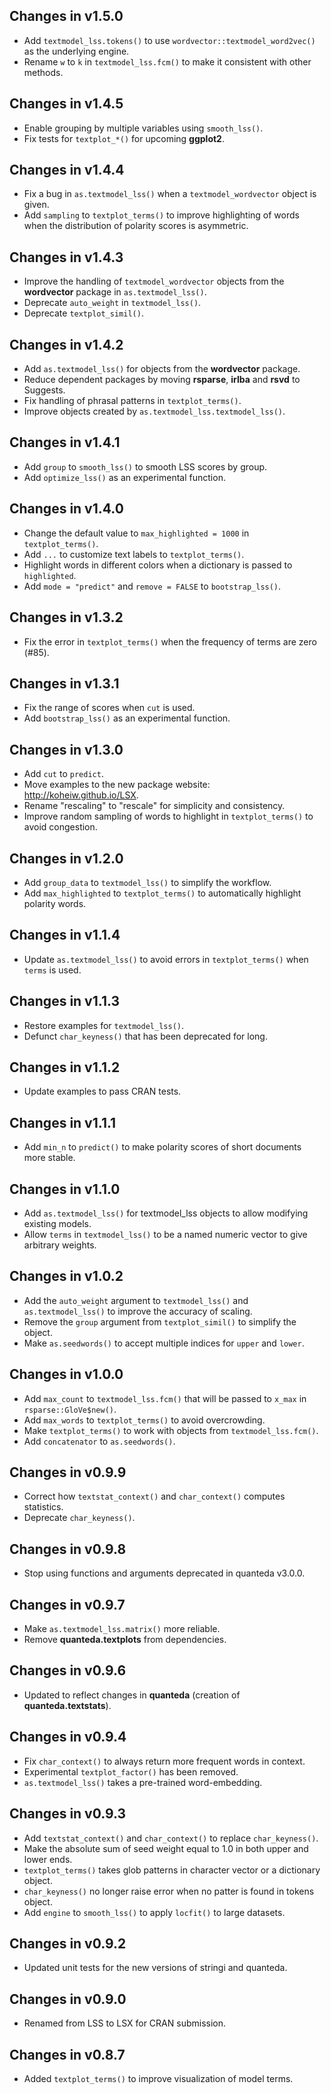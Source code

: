 ## Changes in v1.5.0

* Add `textmodel_lss.tokens()` to use `wordvector::textmodel_word2vec()` as the underlying engine.
* Rename `w` to `k` in `textmodel_lss.fcm()` to make it consistent with other methods.

## Changes in v1.4.5

* Enable grouping by multiple variables using `smooth_lss()`.
* Fix tests for `textplot_*()` for upcoming **ggplot2**.

## Changes in v1.4.4

* Fix a bug in `as.textmodel_lss()` when a `textmodel_wordvector` object is given.
* Add `sampling` to `textplot_terms()` to improve highlighting of words when the distribution of polarity scores is asymmetric.

## Changes in v1.4.3

* Improve the handling of `textmodel_wordvector` objects from the **wordvector** package in `as.textmodel_lss()`.
* Deprecate `auto_weight` in `textmodel_lss()`.
* Deprecate `textplot_simil()`.

## Changes in v1.4.2

* Add `as.textmodel_lss()` for objects from the **wordvector** package.
* Reduce dependent packages by moving **rsparse**, **irlba** and **rsvd** to Suggests.
* Fix handling of phrasal patterns in `textplot_terms()`.
* Improve objects created by `as.textmodel_lss.textmodel_lss()`.

## Changes in v1.4.1

* Add `group` to `smooth_lss()` to smooth LSS scores by group.
* Add `optimize_lss()` as an experimental function.

## Changes in v1.4.0

* Change the default value to `max_highlighted = 1000` in `textplot_terms()`.
* Add `...` to customize text labels to `textplot_terms()`.
* Highlight words in different colors when a dictionary is passed to `highlighted`.
* Add `mode = "predict"` and `remove = FALSE` to `bootstrap_lss()`.

## Changes in v1.3.2

* Fix the error in `textplot_terms()` when the frequency of terms are zero (#85).

## Changes in v1.3.1

* Fix the range of scores when `cut` is used.
* Add `bootstrap_lss()` as an experimental function.

## Changes in v1.3.0

* Add `cut` to `predict`.
* Move examples to the new package website: http://koheiw.github.io/LSX.
* Rename "rescaling" to "rescale" for simplicity and consistency.
* Improve random sampling of words to highlight in `textplot_terms()` to avoid congestion.

## Changes in v1.2.0

* Add `group_data` to `textmodel_lss()` to simplify the workflow.
* Add `max_highlighted` to `textplot_terms()` to automatically highlight polarity words.

## Changes in v1.1.4

* Update `as.textmodel_lss()` to avoid errors in `textplot_terms()` when `terms` is used.

## Changes in v1.1.3

* Restore examples for `textmodel_lss()`.
* Defunct `char_keyness()` that has been deprecated for long.

## Changes in v1.1.2

* Update examples to pass CRAN tests.

## Changes in v1.1.1

* Add `min_n` to `predict()` to make polarity scores of short documents more stable.

## Changes in v1.1.0

* Add `as.textmodel_lss()` for textmodel_lss objects to allow modifying existing models.
* Allow `terms` in `textmodel_lss()` to be a named numeric vector to give arbitrary weights.

## Changes in v1.0.2

* Add the `auto_weight` argument to `textmodel_lss()` and `as.textmodel_lss()` to improve the accuracy of scaling.
* Remove the `group` argument from `textplot_simil()` to simplify the object.
* Make `as.seedwords()` to accept multiple indices for `upper` and `lower`.

## Changes in v1.0.0

* Add `max_count` to `textmodel_lss.fcm()` that will be passed to `x_max` in `rsparse::GloVe$new()`.
* Add `max_words` to `textplot_terms()` to avoid overcrowding.
* Make `textplot_terms()` to work with objects from `textmodel_lss.fcm()`.
* Add `concatenator` to `as.seedwords()`.

## Changes in v0.9.9

* Correct how `textstat_context()` and `char_context()` computes statistics.
* Deprecate `char_keyness()`.

## Changes in v0.9.8

* Stop using functions and arguments deprecated in quanteda v3.0.0.

## Changes in v0.9.7

* Make `as.textmodel_lss.matrix()` more reliable.
* Remove **quanteda.textplots** from dependencies. 

## Changes in v0.9.6

* Updated to reflect changes in **quanteda** (creation of **quanteda.textstats**).

## Changes in v0.9.4

* Fix `char_context()` to always return more frequent words in context. 
* Experimental `textplot_factor()` has been removed.
* `as.textmodel_lss()` takes a pre-trained word-embedding.

## Changes in v0.9.3

* Add `textstat_context()` and `char_context()` to replace `char_keyness()`.
* Make the absolute sum of seed weight equal to 1.0 in both upper and lower ends. 
* `textplot_terms()` takes glob patterns in character vector or a dictionary object.
* `char_keyness()` no longer raise error when no patter is found in tokens object.
* Add `engine` to `smooth_lss()` to apply `locfit()` to large datasets.

## Changes in v0.9.2

* Updated unit tests for the new versions of stringi and quanteda.

## Changes in v0.9.0

* Renamed from LSS to LSX for CRAN submission.

## Changes in v0.8.7

* Added `textplot_terms()` to improve visualization of model terms.
